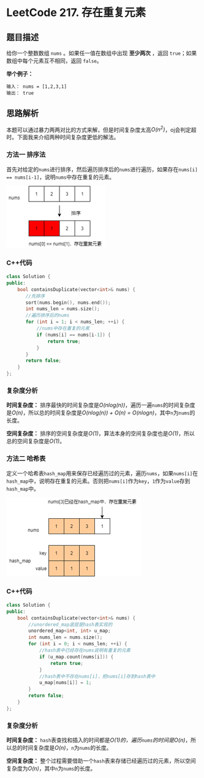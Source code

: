 
# LeetCode 217. 存在重复元素

## 题目描述

给你一个整数数组 `nums` 。如果任一值在数组中出现 **至少两次** ，返回 `true`；如果数组中每个元素互不相同，返回 `false`。

**举个例子：**

```
输入： nums = [1,2,3,1]
输出： true
```

## 思路解析

 本题可以通过暴力两两对比的方式来解，但是时间复杂度太高*O(n<sup>2</sup>)*，oj会判定超时。下面我来介绍两种时间复杂度更低的解法。

### 方法一 排序法

首先对给定的`nums`进行排序，然后遍历排序后的`nums`进行遍历，如果存在`nums[i] == nums[i-1]`，说明`nums`中存在重复的元素。

![](https://raw.githubusercontent.com/ldtech007/leetcode/main/pic/lc-0217-01.png)

### C++代码

```cpp
class Solution {
public:
    bool containsDuplicate(vector<int>& nums) {
       //先排序
       sort(nums.begin(), nums.end());
       int nums_len = nums.size();
       //遍历排序后的nums
       for (int i = 1; i < nums_len; ++i) {
           //nums中存在重复的元素
           if (nums[i] == nums[i-1]) {
               return true;
           } 
       }
       return false;
    }
};
```
### 复杂度分析

**时间复杂度：** 排序最快的时间复杂度是*O(nlog(n))*，遍历一遍`nums`的时间复杂度是*O(n)*，所以总的时间复杂度是*O(nlog(n)) + O(n) = O(nlogn)*，其中`n`为`nums`的长度。

**空间复杂度：** 排序的空间复杂度是*O(1)*，算法本身的空间复杂度也是*O(1)*，所以总的空间复杂度是*O(1)*。

### 方法二 哈希表

定义一个哈希表`hash_map`用来保存已经遍历过的元素，遍历`nums`，如果`nums[i]`在`hash_map`中，说明存在重复的元素。否则把`nums[i]`作为`key`，`1`作为`value`存到`hash_map`中。

![](https://raw.githubusercontent.com/ldtech007/leetcode/main/pic/lc-0217-02.png)

### C++代码

```cpp
class Solution {
public:
    bool containsDuplicate(vector<int>& nums) {
        //unordered_map底层是hash表实现的
        unordered_map<int, int> u_map;
        int nums_len = nums.size();
        for (int i = 0; i < nums_len; ++i) {
            //hash表中已经存在nums说明有重复的元素
            if (u_map.count(nums[i])) {
                return true;
            } 
            //hash表中不存在nums[i]，把nums[i]存到hash表中
            u_map[nums[i]] = 1;
        }
        return false;
    }
};
```
### 复杂度分析

**时间复杂度：** `hash`表查找和插入的时间都是*O(1)*的，遍历`nums`的时间是*O(n)*，所以总的时间复杂度是*O(n)*，`n`为`nums`的长度。

**空间复杂度：** 整个过程需要借助一个`hash`表来存储已经遍历过的元素，所以空间复杂度为*O(n)*，其中`n`为`nums`的长度。
